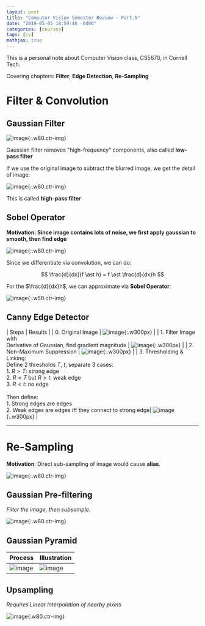 ```yaml
---
layout: post
title: "Computer Vision Semester Review - Part.5"
date: "2019-05-05 18:59:46 -0400"
categories: [courses]
tags: [cv]
mathjax: true
---
```


This is a personal note about Computer Vision class, CS5670, in Cornell Tech.

Covering chapters: **Filter**, **Edge Detection**, **Re-Sampling**

<!--more-->

# Filter & Convolution

## Gaussian Filter

![image](https://user-images.githubusercontent.com/13166286/57201583-e02f7800-6f68-11e9-83bf-138ed21ab6cd.png){:.w80.ctr-img}

Gaussian filter removes "high-frequency" components, also called **low-pass filter**

If we use the original image to subtract the blurred image, we get the detail of image:

![image](https://user-images.githubusercontent.com/13166286/57201608-34d2f300-6f69-11e9-95a8-719bb0cfe681.png){:.w80.ctr-img}

This is called **high-pass filter**

## Sobel Operator

**Motivation: Since image contains lots of noise, we first apply gaussian to smooth, then find edge**

![image](https://user-images.githubusercontent.com/13166286/57201648-d8bc9e80-6f69-11e9-9d6f-602db8102d03.png){:.w80.ctr-img}

Since we differentiate via convolution, we can do:

$$ \frac{d}{dx}(f \ast h) = f \ast \frac{d}{dx}h $$

For the $\frac{d}{dx}h$, we can approximate via **Sobel Operator**:

![image](https://user-images.githubusercontent.com/13166286/57201758-5503b180-6f6b-11e9-853e-6f7515f1ad1d.png){:.w50.ctr-img}

## Canny Edge Detector

| Steps | Results |
| 0. Original Image | ![image](https://user-images.githubusercontent.com/13166286/57201953-c3497380-6f6d-11e9-852a-8062c9259c3e.png){:.w300px} | 
| 1. Filter Image with <br> Derivative of Gaussian, find gradient magnitude | ![image](https://user-images.githubusercontent.com/13166286/57201935-a14ff100-6f6d-11e9-9d55-951f5852c1e5.png){:.w300px} | 
| 2. Non-Maximum Suppression | ![image](https://user-images.githubusercontent.com/13166286/57201959-cba1ae80-6f6d-11e9-93bf-3cb9854c865b.png){:.w300px} |
| 3. Thresholding & Linking:<br>Define 2 thresholds $T$, $t$, separate 3 cases:<br> 1. $R > T$: strong edge <br> 2. $R < T$ but $R > t$: weak edge <br>3. $R < t$: no edge <br><br> Then define:<br> 1. Strong edges are edges<br>2. Weak edges are edges iff they connect to strong edge| ![image](https://user-images.githubusercontent.com/13166286/57202041-baa56d00-6f6e-11e9-9f0e-d52a08185a65.png){:.w300px} |


---

# Re-Sampling

**Motivation**: Direct sub-sampling of image would cause **alias**.

![image](https://user-images.githubusercontent.com/13166286/57202118-81213180-6f6f-11e9-91bc-0efe01ef5a5e.png){:.w80.ctr-img}

## Gaussian Pre-filtering

*Filter the image, then subsample.*

![image](https://user-images.githubusercontent.com/13166286/57202122-9a29e280-6f6f-11e9-904b-ff3a19f73d6f.png){:.w80.ctr-img}

## Gaussian Pyramid

| Process | Illustration |
| - | - |
| ![image](https://user-images.githubusercontent.com/13166286/57202135-d8270680-6f6f-11e9-8fc3-6b9cdd1a1950.png) | ![image](https://user-images.githubusercontent.com/13166286/57202139-e07f4180-6f6f-11e9-8b01-77ba7f09c378.png) |

## Upsampling

*Requires Linear Interpolation of nearby pixels*

![image](https://user-images.githubusercontent.com/13166286/57202159-32c06280-6f70-11e9-8b92-c24b20e7ed3a.png){:w80.ctr-img}

